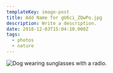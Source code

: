 ```yaml
---
templateKey: image-post
title: Add Name for gU6ci_ZQwPo.jpg
description: Write a description.
date: 2018-12-03T15:04:10.000Z
tags:
  - photos
  - nature
---
```

![Dog wearing sunglasses with a radio.](/img/gU6ci_ZQwPo.jpg)
